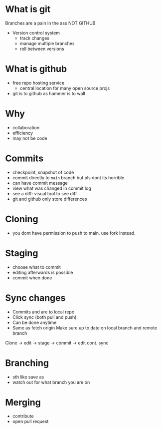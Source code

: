 # What is git
Branches are a pain in the ass
 NOT GITHUB

 - Version control system
	 - track changes
	 - manage multiple branches
	 - roll between versions

# What is github
- free repo hosting service
	- central location for many open source projs
- git is to github as hammer is to wall

# Why
- collaboration
- efficiency
- may not be code


# Commits
- checkpoint, snapshot of code
- commit directly to `main` branch but pls dont its horrible
- can have commit message
- view what was changed in commit log
- see a diff: visual tool to see diff
- git and github only store differences

# Cloning
- you dont have permission to push to main. use fork instead.

# Staging
- choose what to commit
- editing afterwards is possible
- commit when done

# Sync changes
- Commits and are to local repo
- Click sync (both pull and push)
- Can be done anytime
- Same as fetch origin
Make sure up to date on local branch and remote branch

Clone -> edit -> stage -> commit -> edit cont.
sync

# Branching
- sth like save as
- watch out for what branch you are on

# Merging
- contribute
- open pull request


